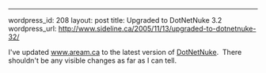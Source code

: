 --- 
wordpress_id: 208
layout: post
title: Upgraded to DotNetNuke 3.2
wordpress_url: http://www.sideline.ca/2005/11/13/upgraded-to-dotnetnuke-32/

I've updated <a href="http://www.aream.ca">www.aream.ca</a> to the latest version of <a href="http://www.dotnetnuke.com/">DotNetNuke</a>.  There shouldn't be any visible changes as far as I can tell.
